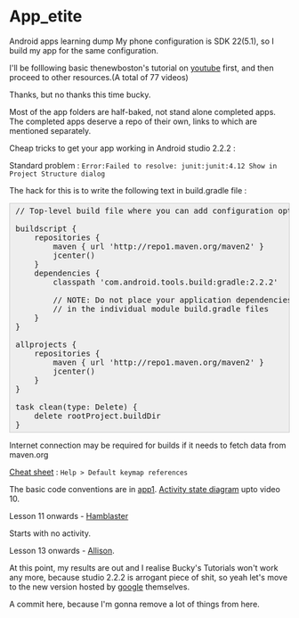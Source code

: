 # App_etite
Android apps learning dump
My phone configuration is SDK 22(5.1), so I build my app for the same configuration.

I'll be folllowing basic thenewboston's tutorial on [youtube](https://www.youtube.com/watch?v=QAbQgLGKd3Y&list=PL6gx4Cwl9DGBsvRxJJOzG4r4k_zLKrnxl) first, and then proceed to other resources.(A total of 77 videos)

Thanks, but no thanks this time bucky.

Most of the app folders are half-baked, not stand alone completed apps. The completed apps deserve a repo of their own, links to which are mentioned separately.

Cheap tricks to get your app working in Android studio 2.2.2 :

Standard problem : `Error:Failed to resolve: junit:junit:4.12
Show in Project Structure dialog`

The hack for this is to write the following text in build.gradle file :
<pre style="background: rgb(238, 238, 238); border: 1px solid rgb(204, 204, 204); padding: 5px 10px;">// Top-level build file where you can add configuration options common to all sub-projects/modules.

buildscript {
    repositories {
        maven { url 'http://repo1.maven.org/maven2' }
        jcenter()
    }
    dependencies {
        classpath 'com.android.tools.build:gradle:2.2.2'

        // NOTE: Do not place your application dependencies here; they belong
        // in the individual module build.gradle files
    }
}

allprojects {
    repositories {
        maven { url 'http://repo1.maven.org/maven2' }
        jcenter()
    }
}

task clean(type: Delete) {
    delete rootProject.buildDir
} </pre>

Internet connection may be required for builds if it needs to fetch data from maven.org

[Cheat sheet](AndroidCheatSheet.pdf) : `Help > Default keymap references`

The basic code conventions are in [app1](app1/).
[Activity state diagram](activity-states.png) upto video 10.

Lesson 11 onwards - [Hamblaster](Hamblaster/)

Starts with no activity.

Lesson 13 onwards - [Allison](Allison/).

At this point, my results are out and I realise Bucky's Tutorials won't work any more, because studio 2.2.2 is arrogant piece of shit, so yeah let's move to the new version hosted by [google]() themselves.

A commit here, because I'm gonna remove a lot of things from here.
